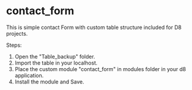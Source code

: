 # contact_form
This is simple contact Form with custom table structure included for D8 projects.

Steps:

1. Open the "Table_backup" folder.
2. Import the table in your localhost.
3. Place the custom module "contact_form" in modules folder in your d8 application.
4. Install the module and Save.
